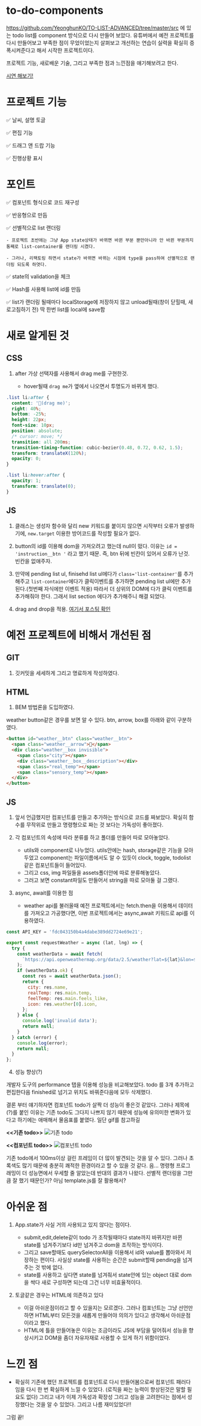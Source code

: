# to-do-components

https://github.com/YeonghunKO/TO-LIST-ADVANCED/tree/master/src 에 있는 todo list를 component 방식으로 다시 만들어 보았다.
유튜버에서 예전 프로젝트를 다시 만들어보고 부족한 점이 무었이었는지 살펴보고 개선하는 연습이 실력을 확실히 증폭시켜준다고 해서 시작한 프로젝트이다.

프로젝트 기능, 새로배운 기술, 그리고 부족한 점과 느낀점을 얘기해보려고 한다.

[시연 해보기!](https://to-do-list-component.netlify.app/)

# 프로젝트 기능
✅ 날씨, 설명 토글

✅ 편집 기능

✅ 드래그 앤 드랍 기능


✅ 진행상황 표시


# 포인트
✅ 컴포넌트 형식으로 코드 재구성

✅ 반응형으로 만듬

✅ 선별적으로 list 랜더링

    - 프로젝트 초반에는 그냥 App state상태가 바뀌면 바뀐 부분 뿐만아니라 안 바뀐 부분까지 통째로 list-container를 랜더링 시켰다.
    
    - 그러나, 리팩토링 하면서 state가 바뀌면 바뀌는 시점에 type을 pass하여 선별적으로 랜더링 되도록 하엿다.

✅ state의 validation을 체크

✅ Hash를 사용해 list에 id를 만듬

✅ list가 랜더링 될때마다 localStorage에 저장하지 않고 unload될때(창이 닫힐때, 새로고침하기 전) 딱 한번 list를 local에 save함

# 새로 알게된 것

## CSS

1. after 가상 선택자를 사용해서 drag me를 구현한것.

    - hover될때 `drag me`가 옆에서 나오면서 투명도가 바뀌게 했다.

```css
.list li:after {
  content: '🤏(drag me)';
  right: 40%;
  bottom: -25%;
  height: 22px;
  font-size: 10px;
  position: absolute;
  /* cursor: move; */
  transition: all 200ms;
  transition-timing-function: cubic-bezier(0.48, 0.72, 0.62, 1.5);
  transform: translateX(120%);
  opacity: 0;
}

.list li:hover:after {
  opacity: 1;
  transform: translate(0);
}
```

## JS

1. 클래스는 생성자 함수와 달리 new 키워드를 붙이지 않으면 시작부터 오류가 발생하기에, `new.target` 이용한 방어코드를 작성할 필요가 없다.

2. button의 id를 이용해 dom을 가져오려고 했는데 null이 떴다. 이유는 `id = 'instruction__btn '` 라고 했기 때문. 즉, btn 뒤에 빈칸이 있어서 오류가 난것. 빈칸을 없애주자.

3. 만약에 pending list ul, finisehd list ul에다가 `class='list-container'`를 추가해주고 `list-container`에다가 클릭이벤트를 추가하면 pending list ul에만 추가된다.(첫번째 자식에만 이벤트 적용) 따라서 더 상위의 DOM에 다가 클릭 이벤트를 추가해줘야 한다. 그래서 list section 에다가 추가해주니 해결 되었다.

4. drag and drop을 적용. [여기서 포스팅 확인](https://velog.io/@yhko1992/drag-and-drop-API)

# 예전 프로젝트에 비해서 개선된 점

## GIT

1. 깃커밋을 세세하게 그리고 명료하게 작성하였다.

## HTML
1. BEM 방법론을 도입하였다.

weather button같은 경우를 보면 알 수 있다. btn, arrow, box를 아래와 같이 구분하였다.

```html
<button id="weather__btn" class="weather__btn">
  <span class="weather__arrow">🔻</span>
  <div class="weather__box invisible">
    <span class="city"></span>
    <div class="weather__box__description"></div>
    <span class="real_temp"></span>
    <span class="sensory_temp"></span>
  </div>
</button>
```

## JS

1. 앞서 언급했지만 컴포넌트를 만들고 추가하는 방식으로 코드를 짜보았다. 확실히 함수를 무작위로 만들고 명령형으로 짜는 것 보다는 가독성이 좋아졌다.

2. 각 컴포넌트의 속성에 따라 분류를 하고 폴더를 만들어 따로 모아놓았다.
    - utils와 component로 나누었다. utils안에는 hash, storage같은 기능을 모아두었고 component는 파일이름에서도 알 수 있듯이 clock, toggle, todolist같은 컴포넌트들이 들어있다.
    - 그리고 css, img 파일들을 assets폴더안에 따로 분류해놓았다.
    - 그러고 보면 constant파일도 만들어서 string을 따로 모아둘 걸 그랬다.
    
3. async, await를 이용한 점
     - weather api를 불러올때 예전 프로젝트에서는 fetch.then을 이용해서 데이터를 가져오고 가공했다면, 이번 프로젝트에서는 async,await 키워드로 api를 이용하였다. 
     
```javascript
const API_KEY = 'fdc043150b4a4dabe389dd2724e69e21';

export const requestWeather = async (lat, lng) => {
  try {
    const weatherData = await fetch(
      `https://api.openweathermap.org/data/2.5/weather?lat=${lat}&lon=${lng}&appid=${API_KEY}&units=metric&lang=kr`
    );
    if (weatherData.ok) {
      const res = await weatherData.json();
      return {
        city: res.name,
        realTemp: res.main.temp,
        feelTemp: res.main.feels_like,
        icon: res.weather[0].icon,
      };
    } else {
      console.log('invalid data');
      return null;
    }
  } catch (error) {
    console.log(error);
    return null;
  }
};
```

4. 성능 향상(?)

개발자 도구의 performance 탭을 이용해 성능을 비교해보았다. todo 를 3개 추가하고 편집한다음 finished로 넘기고 위치도 바꿔준다음에 모두 삭제했다.

결론 부터 얘기하자면 컴포넌트 todo가 살짝 더 성능이 좋은것 같았다.
그러나 제목에(?)를 붙인 이유는 기존 todo도 그다지 나쁘지 않기 때문에 성능에 유의미한 변화가 있다고 하기에는 애매해서 물음표를 붙였다. 일단 gif를 참고하길

**<<기존 todo>>**
![기존 todo](https://github.com/YeonghunKO/for-video-container/blob/master/1todo.gif?raw=true)


**<<컴포넌트 todo>>**
![컴포넌트 todo](https://github.com/YeonghunKO/for-video-container/blob/master/2todo.gif?raw=true)

기존 todo에서 100ms이상 걸린 프레임이 더 많이 발견되는 것을 알 수 있다. 그러나 초록색도 많기 때문에 충분히 쾌적한 환경이라고 할 수 있을 것 같다.
음... 명령형 프로그래밍이 더 성능면에서 우세할 줄 알았는데 반대의 결과가 나왔다. 선별적 랜더링을 그만큼 잘 했기 때문인가? 아님 template.js를 잘 활용해서?

# 아쉬운 점

1. App.state가 사실 거의 사용되고 있지 않다는 점이다.
    - submit,edit,delete같이 todo 가 조작될때마다 state까지 바뀌지만 바뀐 state를 넘겨주기보다 id만 넘겨주고 dom을 조작하는 방식이다.
    - 그리고 save할때도 querySelectorAll을 이용해서 id와 value를 뽑아와서 저장하는 편이다. 사실상 state를 사용하는 순간은 submit할때 pending을 넘겨주는 것 밖에 없다.
    - state를 사용하고 싶다면 state를 넘겨줘서 state안에 있는 object 대로 dom을 싹다 새로 구성하면 되는데 그건 너무 비효율적이다.
    
2. 토글같은 경우는 HTML에 의존하고 있다
    - 이걸 아쉬운점이라고 할 수 있을지는 모르겠다. 그러나 컴포넌트는 그냥 선언만 하면 HTML부터 모든것을 새롭게 만들어야 의의가 있다고 생각해서 아쉬운점이라고 했다.
    - HTML에 틀을 만들어놓은 이유는 조금이라도 JS에 부담을 덜어줘서 성능을 향상시키고 DOM을 좀더 자유자재로 사용할 수 있게 하기 위함이었다.
    
# 느낀 점

- 확실히 기존에 했던 프로젝트를 컴포넌트로 다시 만들어봄으로써 컴포넌트 패러다임을 다시 한 번 확실하게 느낄 수 있었다. (로직을 짜는 능력이 향상된것은 말할 필요도 없다)
그리고 내가 이제 가독성과 확장성 그리고 성능을 고려한다는 점에서 성장했다는 것을 알 수 있었다. 그리고 나름 재미있었다!!

그럼 끝!


